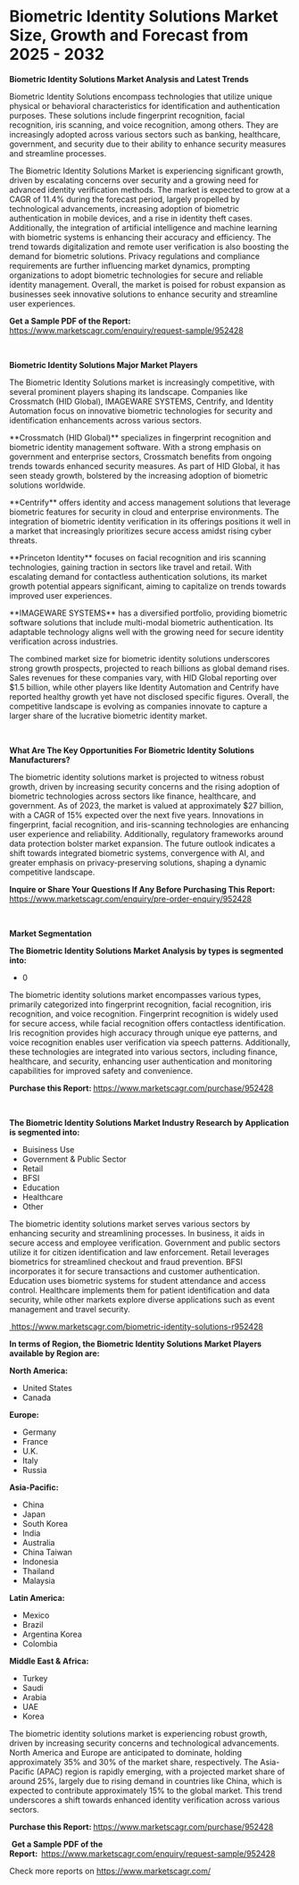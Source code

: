 <p><h1>Biometric Identity Solutions Market Size, Growth and Forecast from 2025 - 2032</h1></p><p><strong>Biometric Identity Solutions Market Analysis and Latest Trends</strong></p>
<p><p>Biometric Identity Solutions encompass technologies that utilize unique physical or behavioral characteristics for identification and authentication purposes. These solutions include fingerprint recognition, facial recognition, iris scanning, and voice recognition, among others. They are increasingly adopted across various sectors such as banking, healthcare, government, and security due to their ability to enhance security measures and streamline processes.</p><p>The Biometric Identity Solutions Market is experiencing significant growth, driven by escalating concerns over security and a growing need for advanced identity verification methods. The market is expected to grow at a CAGR of 11.4% during the forecast period, largely propelled by technological advancements, increasing adoption of biometric authentication in mobile devices, and a rise in identity theft cases. Additionally, the integration of artificial intelligence and machine learning with biometric systems is enhancing their accuracy and efficiency. The trend towards digitalization and remote user verification is also boosting the demand for biometric solutions. Privacy regulations and compliance requirements are further influencing market dynamics, prompting organizations to adopt biometric technologies for secure and reliable identity management. Overall, the market is poised for robust expansion as businesses seek innovative solutions to enhance security and streamline user experiences.</p></p>
<p><strong>Get a Sample PDF of the Report:&nbsp;</strong> <a href="https://www.marketscagr.com/enquiry/request-sample/952428?utm_campaign=2754&utm_medium=2&utm_source=Github&utm_content=ia&utm_term=06032025&utm_id=biometric-identity-solutions">https://www.marketscagr.com/enquiry/request-sample/952428</a></p>
<p>&nbsp;</p>
<p><strong>Biometric Identity Solutions Major Market Players</strong></p>
<p><p>The Biometric Identity Solutions market is increasingly competitive, with several prominent players shaping its landscape. Companies like Crossmatch (HID Global), IMAGEWARE SYSTEMS, Centrify, and Identity Automation focus on innovative biometric technologies for security and identification enhancements across various sectors.</p><p>**Crossmatch (HID Global)** specializes in fingerprint recognition and biometric identity management software. With a strong emphasis on government and enterprise sectors, Crossmatch benefits from ongoing trends towards enhanced security measures. As part of HID Global, it has seen steady growth, bolstered by the increasing adoption of biometric solutions worldwide.</p><p>**Centrify** offers identity and access management solutions that leverage biometric features for security in cloud and enterprise environments. The integration of biometric identity verification in its offerings positions it well in a market that increasingly prioritizes secure access amidst rising cyber threats.</p><p>**Princeton Identity** focuses on facial recognition and iris scanning technologies, gaining traction in sectors like travel and retail. With escalating demand for contactless authentication solutions, its market growth potential appears significant, aiming to capitalize on trends towards improved user experiences.</p><p>**IMAGEWARE SYSTEMS** has a diversified portfolio, providing biometric software solutions that include multi-modal biometric authentication. Its adaptable technology aligns well with the growing need for secure identity verification across industries. </p><p>The combined market size for biometric identity solutions underscores strong growth prospects, projected to reach billions as global demand rises. Sales revenues for these companies vary, with HID Global reporting over $1.5 billion, while other players like Identity Automation and Centrify have reported healthy growth yet have not disclosed specific figures. Overall, the competitive landscape is evolving as companies innovate to capture a larger share of the lucrative biometric identity market.</p></p>
<p>&nbsp;</p>
<p><strong>What Are The Key Opportunities For Biometric Identity Solutions Manufacturers?</strong></p>
<p><p>The biometric identity solutions market is projected to witness robust growth, driven by increasing security concerns and the rising adoption of biometric technologies across sectors like finance, healthcare, and government. As of 2023, the market is valued at approximately $27 billion, with a CAGR of 15% expected over the next five years. Innovations in fingerprint, facial recognition, and iris-scanning technologies are enhancing user experience and reliability. Additionally, regulatory frameworks around data protection bolster market expansion. The future outlook indicates a shift towards integrated biometric systems, convergence with AI, and greater emphasis on privacy-preserving solutions, shaping a dynamic competitive landscape.</p></p>
<p><strong>Inquire or Share Your Questions If Any Before Purchasing This Report:</strong> <a href="https://www.marketscagr.com/enquiry/pre-order-enquiry/952428?utm_campaign=2754&utm_medium=2&utm_source=Github&utm_content=ia&utm_term=06032025&utm_id=biometric-identity-solutions">https://www.marketscagr.com/enquiry/pre-order-enquiry/952428</a></p>
<p>&nbsp;</p>
<p><strong>Market Segmentation</strong></p>
<p><strong>The Biometric Identity Solutions Market Analysis by types is segmented into:</strong></p>
<p><ul><li>0</li></ul></p>
<p><p>The biometric identity solutions market encompasses various types, primarily categorized into fingerprint recognition, facial recognition, iris recognition, and voice recognition. Fingerprint recognition is widely used for secure access, while facial recognition offers contactless identification. Iris recognition provides high accuracy through unique eye patterns, and voice recognition enables user verification via speech patterns. Additionally, these technologies are integrated into various sectors, including finance, healthcare, and security, enhancing user authentication and monitoring capabilities for improved safety and convenience.</p></p>
<p><strong>Purchase this Report:&nbsp;</strong><a href="https://www.marketscagr.com/purchase/952428?utm_campaign=2754&utm_medium=2&utm_source=Github&utm_content=ia&utm_term=06032025&utm_id=biometric-identity-solutions">https://www.marketscagr.com/purchase/952428</a></p>
<p>&nbsp;</p>
<p><strong>The Biometric Identity Solutions Market Industry Research by Application is segmented into:</strong></p>
<p><ul><li>Buisiness Use</li><li>Government & Public Sector</li><li>Retail</li><li>BFSI</li><li>Education</li><li>Healthcare</li><li>Other</li></ul></p>
<p><p>The biometric identity solutions market serves various sectors by enhancing security and streamlining processes. In business, it aids in secure access and employee verification. Government and public sectors utilize it for citizen identification and law enforcement. Retail leverages biometrics for streamlined checkout and fraud prevention. BFSI incorporates it for secure transactions and customer authentication. Education uses biometric systems for student attendance and access control. Healthcare implements them for patient identification and data security, while other markets explore diverse applications such as event management and travel security.</p></p>
<p><a href="https://www.marketscagr.com/biometric-identity-solutions-r952428?utm_campaign=2754&utm_medium=2&utm_source=Github&utm_content=ia&utm_term=06032025&utm_id=biometric-identity-solutions">&nbsp;https://www.marketscagr.com/biometric-identity-solutions-r952428</a></p>
<p><strong>In terms of Region, the Biometric Identity Solutions Market Players available by Region are:</strong></p>
<p>
    <p> <strong> North America: </strong>
        <ul>
            <li>United States</li>
            <li>Canada</li>
        </ul>
        </p> 
    <p> <strong> Europe: </strong>
        <ul>
            <li>Germany</li>
            <li>France</li>
            <li>U.K.</li>
            <li>Italy</li>
            <li>Russia</li>
        </ul>
        </p> 
    <p> <strong> Asia-Pacific: </strong>
        <ul>
            <li>China</li>
            <li>Japan</li>
            <li>South Korea</li>
            <li>India</li>
            <li>Australia</li>
            <li>China Taiwan</li>
            <li>Indonesia</li>
            <li>Thailand</li>
            <li>Malaysia</li>
        </ul>
        </p> 
    <p> <strong> Latin America: </strong>
        <ul>
            <li>Mexico</li>
            <li>Brazil</li>
            <li>Argentina Korea</li>
            <li>Colombia</li>
        </ul>
        </p> 
    <p> <strong> Middle East & Africa: </strong>
        <ul>
            <li>Turkey</li>
            <li>Saudi</li>
            <li>Arabia</li>
            <li>UAE</li>
            <li>Korea</li>
        </ul>
    </p>
    </p>
<p><p>The biometric identity solutions market is experiencing robust growth, driven by increasing security concerns and technological advancements. North America and Europe are anticipated to dominate, holding approximately 35% and 30% of the market share, respectively. The Asia-Pacific (APAC) region is rapidly emerging, with a projected market share of around 25%, largely due to rising demand in countries like China, which is expected to contribute approximately 15% to the global market. This trend underscores a shift towards enhanced identity verification across various sectors.</p></p>
<p><strong>Purchase this Report: </strong><a href="https://www.marketscagr.com/purchase/952428?utm_campaign=2754&utm_medium=2&utm_source=Github&utm_content=ia&utm_term=06032025&utm_id=biometric-identity-solutions">https://www.marketscagr.com/purchase/952428</a></p>
<p>&nbsp;<strong>Get a Sample PDF of the Report:&nbsp;&nbsp;</strong><a href="https://www.marketscagr.com/enquiry/request-sample/952428?utm_campaign=2754&utm_medium=2&utm_source=Github&utm_content=ia&utm_term=06032025&utm_id=biometric-identity-solutions">https://www.marketscagr.com/enquiry/request-sample/952428</a></p>
<p><strong></strong></p>
<p>Check more reports on <a href="https://www.marketscagr.com/?utm_campaign=2754&utm_medium=2&utm_source=Github&utm_content=ia&utm_term=06032025&utm_id=biometric-identity-solutions">https://www.marketscagr.com/</a></p>